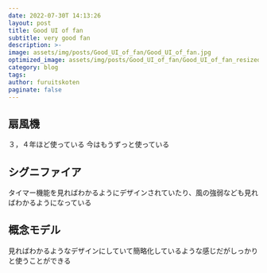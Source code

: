 ```yaml
---
date: 2022-07-30T 14:13:26
layout: post
title: Good UI of fan
subtitle: very good fan
description: >-
image: assets/img/posts/Good_UI_of_fan/Good_UI_of_fan.jpg
optimized_image: assets/img/posts/Good_UI_of_fan/Good_UI_of_fan_resized_thumbnail.jpg
category: blog
tags: 
author: furuitskoten
paginate: false
---
```


## 扇風機

３，４年ほど使っている
今はもうずっと使っている

## シグニファイア

タイマー機能を見ればわかるようにデザインされていたり、風の強弱なども見ればわかるようになっている


## 概念モデル

見ればわかるようなデザインにしていて簡略化しているような感じだがしっかりと使うことができる
